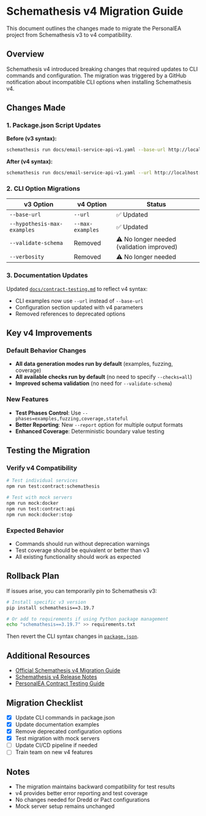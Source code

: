 # Schemathesis v4 Migration Guide

This document outlines the changes made to migrate the PersonalEA project from Schemathesis v3 to v4 compatibility.

## Overview

Schemathesis v4 introduced breaking changes that required updates to CLI commands and configuration. The migration was triggered by a GitHub notification about incompatible CLI options when installing Schemathesis v4.

## Changes Made

### 1. Package.json Script Updates

**Before (v3 syntax):**
```bash
schemathesis run docs/email-service-api-v1.yaml --base-url http://localhost:8083 --hypothesis-max-examples=50
```

**After (v4 syntax):**
```bash
schemathesis run docs/email-service-api-v1.yaml --url http://localhost:8083 --max-examples=50
```

### 2. CLI Option Migrations

| v3 Option | v4 Option | Status |
|-----------|-----------|---------|
| `--base-url` | `--url` | ✅ Updated |
| `--hypothesis-max-examples` | `--max-examples` | ✅ Updated |
| `--validate-schema` | Removed | ⚠️ No longer needed (validation improved) |
| `--verbosity` | Removed | ⚠️ No longer needed |

### 3. Documentation Updates

Updated [`docs/contract-testing.md`](contract-testing.md) to reflect v4 syntax:
- CLI examples now use `--url` instead of `--base-url`
- Configuration section updated with v4 parameters
- Removed references to deprecated options

## Key v4 Improvements

### Default Behavior Changes
- **All data generation modes run by default** (examples, fuzzing, coverage)
- **All available checks run by default** (no need to specify `--checks=all`)
- **Improved schema validation** (no need for `--validate-schema`)

### New Features
- **Test Phases Control**: Use `--phases=examples,fuzzing,coverage,stateful`
- **Better Reporting**: New `--report` option for multiple output formats
- **Enhanced Coverage**: Deterministic boundary value testing

## Testing the Migration

### Verify v4 Compatibility
```bash
# Test individual services
npm run test:contract:schemathesis

# Test with mock servers
npm run mock:docker
npm run test:contract:api
npm run mock:docker:stop
```

### Expected Behavior
- Commands should run without deprecation warnings
- Test coverage should be equivalent or better than v3
- All existing functionality should work as expected

## Rollback Plan

If issues arise, you can temporarily pin to Schemathesis v3:

```bash
# Install specific v3 version
pip install schemathesis==3.19.7

# Or add to requirements if using Python package management
echo "schemathesis==3.19.7" >> requirements.txt
```

Then revert the CLI syntax changes in [`package.json`](../package.json).

## Additional Resources

- [Official Schemathesis v4 Migration Guide](https://github.com/schemathesis/schemathesis/blob/master/MIGRATION.md)
- [Schemathesis v4 Release Notes](https://github.com/schemathesis/schemathesis/releases)
- [PersonalEA Contract Testing Guide](contract-testing.md)

## Migration Checklist

- [x] Update CLI commands in package.json
- [x] Update documentation examples
- [x] Remove deprecated configuration options
- [x] Test migration with mock servers
- [ ] Update CI/CD pipeline if needed
- [ ] Train team on new v4 features

## Notes

- The migration maintains backward compatibility for test results
- v4 provides better error reporting and test coverage
- No changes needed for Dredd or Pact configurations
- Mock server setup remains unchanged